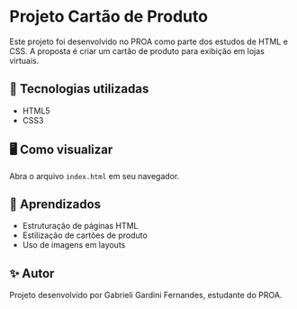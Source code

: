 # Projeto Cartão de Produto

Este projeto foi desenvolvido no PROA como parte dos estudos de HTML e CSS.
A proposta é criar um cartão de produto para exibição em lojas virtuais.

## 🚀 Tecnologias utilizadas
- HTML5
- CSS3

## 🖥️ Como visualizar
Abra o arquivo `index.html` em seu navegador.

## 📌 Aprendizados
- Estruturação de páginas HTML
- Estilização de cartões de produto
- Uso de imagens em layouts

## ✨ Autor
Projeto desenvolvido por Gabrieli Gardini Fernandes, estudante do PROA.
